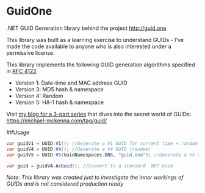 # GuidOne

.NET GUID Generation library behind the project http://guid.one

This library was built as a learning exercise to understand GUIDs - I've made the code available to anyone who is also interested under a permissive license.

This library implements the following GUID generation algorithms specified in [RFC 4122](http://www.ietf.org/rfc/rfc4122.txt) 

* Version 1: Date-time and MAC address GUID
* Version 3: MD5 hash & namespace
* Version 4: Random
* Version 5: HA-1 hash & namespace

Visit [my blog for a 3-part series](https://michael-mckenna.com/tag/guid/) that dives into the secret world of GUIDs: https://michael-mckenna.com/tag/guid/

##Usage

``` C#
var guidV1 = UUID.V1(); //Generate a V1 GUID for current time + random node
var guidV4 = UUID.V4(); //Generate a V4 GUID (random)
var guidV5 = UUID.V5(GuidNamespaces.DNS, "guid.one"); //Generate a V5 GUID for a particular domain

var guid = guidV4.AsGuid(); //Convert to a standard .NET Guid

```

_Note: This library was created just to investigate the inner workings of GUIDs and is not considered production ready_
